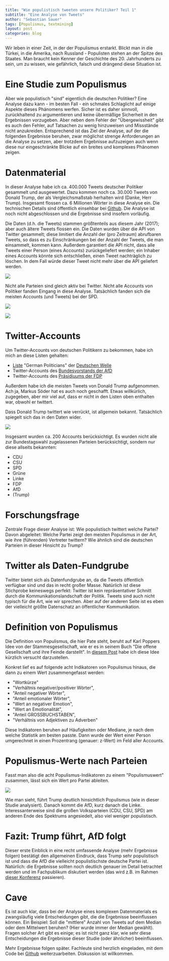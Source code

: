 ```yaml
---
title: "Wie populistisch tweeten unsere Politiker? Teil 1"
subtitle: "Eine Analyse von Tweets"
author: "Sebastian Sauer"
tags: [Populismus, textmining]
layout: post
categories: blog
---
```




Wir leben in einer Zeit, in der der Populismus erstarkt. Blickt man in die Türkei, in die Amerika, nach Russland - Populisten stehen an der Spitze des Staates. Man braucht kein Kenner der Geschichte des 20. Jahrhunderts zu sein, um zu wissen, wie gefährlich, falsch und drängend diese Situation ist.


# Eine Studie zum Populismus


Aber wie populistisch "sind" eigentlich die deutschen Politiker? Eine Analyse dazu kann - im besten Fall - ein schmales Schlaglicht auf einige Aspekte dieses Phänomens werfen. Sicher ist es daher sinnvoll, zurückhaltend zu argumentieren und keine übermäßige Sicherheit in den Ergebnissen vorzugeben. Aber neben dem Fehler der "Übergewissheit" gibt es auch den Fehler, auf Tatsachen zu wenig hinzuweisen und Missstände nicht anzukreiden. Entsprechend ist das Ziel der Analyse, auf der die folgenden Ergebnisse beruhen, zwar möglichst strenge Anforderungen an die Analyse zu setzen, aber trotzdem Ergebnisse aufzuzeigen auch wenn diese nur eingeschränkte Blicke auf ein breites und komplexes Phänomen zeigen.


# Datenmaterial

In dieser Analyse habe ich ca. 400.000 Tweets deutscher Politiker gesammelt und ausgewertet. Dazu kommen noch ca. 30.000 Tweets von Donald Trump, der als Vergleichsmaßstab herhalten wird (Danke, Herr Trump). Insgesamt flossen ca. 6 Millionen Wörter in diese Analyse ein. Die technischen Details sind öffentlich einsehbar bei [Github](https://github.com/sebastiansauer/polits_tweet_mining). Die Analyse ist noch nicht abgeschlossen und die Ergebnisse sind insofern vorläufig.

Die Daten (d.h. die Tweets) stammen größtenteils aus diesem Jahr (2017); aber auch ältere Tweets flossen ein. Die Daten wurden über die API von Twitter gesammelt; diese limitiert die Anzahl der (pro Zeitraum) abrufbaren Tweets, so dass es zu Einschränkungen bei der Anzahl der Tweets, die man einsammelt, kommen kann. Außerdem garantiert die API nicht, dass alle Tweets einer Person (eines Accounts) zurückgeliefert werden; ein Inhaber eines Accounts könnte sich entschließen, einen Tweet nachträglich zu löschen. In dem Fall würde dieser Tweet nicht mehr über die API geliefert werden.

![](https://sebastiansauer.github.io/psy_pol/images/2017-08-28/p_tweets_timeline2.png)

Nicht alle Parteien sind gleich aktiv bei Twitter. Nicht alle Accounts von Politiker fanden Eingang in diese Analyse. Tatsächlich fanden sich die meisten Accounts (und Tweets) bei der SPD.


![](https://sebastiansauer.github.io/psy_pol/images/2017-08-28/p_accounts_per_party.png)

![](https://sebastiansauer.github.io/psy_pol/images/2017-08-28/p_tweets_day_party_md_no_trump.png)


# Twitter-Accounts

Um Twitter-Accounts von deutschen Politikern zu bekommen, habe ich mich an diese Listen gehalten:

- [Liste](https://twitter.com/dw_politics/lists/german-politicians/members) "German Politicians" der [Deutschen Welle](http://www.dw.com/de/unternehmen/profil/s-30626)
- Twitter-Accounts des [Bundesvorstands der AfD](https://www.afd.de/partei/bundesvorstand/)
- Twitter-Accounts des [Präsidiuums der FDP](https://www.fdp.de/seite/praesidium)

Außerdem habe ich die meisten Tweets von Donald Trump aufgenommen. Ach ja, Markus Söder hat es auch noch geschafft. Etwas willkürlich, zugegeben, aber mir viel auf, dass er nicht in den Listen oben enthalten war, obwohl er twittert.

Dass Donald Trump twittert wie verrückt, ist allgemein bekannt. Tatsächlich spiegelt sich das in den Daten wider.

![](https://sebastiansauer.github.io/psy_pol/images/2017-08-28/p_tweets_day_party_md_no_trump.png)


Insgesamt wurden ca. 200 Accounts berücksichtigt. Es wurden nicht alle zur Bundestagswahl zugelassenen Parteien berücksichtigt, sondern nur diese allseits bekannten:

- CDU
- CSU
- SPD
- Grüne
- Linke
- FDP
- AfD
- (Trump)

# Forschungsfrage

Zentrale Frage dieser Analyse ist: Wie populistisch twittert welche Partei? Davon abgeleitet: Welche Partei zeigt den meisten Populismus in der Art, wie ihre (führenden) Vertreter twittern? Wie ähnlich sind die deutschen Parteien in dieser Hinsicht zu Trump?

# Twitter als Daten-Fundgrube

Twitter bietet sich als Datenfundgrube an, da die Tweets öffentlich verfügbar sind und das in recht großer Masse. Natürlich ist diese Stichprobe keineswegs perfekt: Twitter ist kein repräsentativer Schnitt durch die Kommunikationslandschaft der Politik. Tweets sind auch nicht typisch für die Art, wie wir sprechen. Aber auf der anderen Seite ist es eben der vielleicht größte Datenschatz an öffentlicher Kommunikation.


# Definition von Populismus

Die Definition von Populismus, die hier Pate steht, beruht auf Karl Poppers Idee von der Stammesgesellschaft, wie er es in seinem Buch "Die offene Gesellschaft und ihre Feinde darstellt". In [diesem Post](https://sebastiansauer.github.io/psy_pol/blog/Urhorde/) habe ich diese Idee kürzlich versucht darzustellen.

Konkret lief es auf folgende acht Indikatoren von Populismus hinaus, die dann zu einem Wert zusammengefasst werden:

- "Wortkürze"
- "Verhältnis negativer/positiver Wörter",
- "Anteil negativer Wörter",
- "Anteil emotionaler Wörter",
- "Wert an negativer Emotion",
- "Wert an Emotionalität",
- "Anteil GROSSBUCHSTABEN",
- "Verhältnis von Adjektiven zu Adverben"


Diese Indikatoren beruhen auf Häufigkeiten oder Mediane, je nach dem welche Statistik am besten passte. Dann wurde der Wert einer Person umgerechnet in einen Prozentrang (genauer: z-Wert) im Feld aller Accounts.

# Populismus-Werte nach Parteien

Fasst man also die acht Populismus-Indikatoren zu einem "Populismuswert" zusammen, lässt sich ein Wert pro Partei ableiten.


![](https://sebastiansauer.github.io/psy_pol/images/2017-08-28/p_party_pop_scores_2.png)



Wie man sieht, führt Trump deutlich hinsichtlich Populismus (wie in dieser Studie analysiert). Danach kommt die AfD, kurz danach die Linke. Interessanterweise sind die großen Volksparteien (CDU, CSU, SPD) am anderen Ende des Spektrums angesiedelt, also viel weniger populistisch.


# Fazit: Trump führt, AfD folgt

Dieser erste Einblick in eine recht umfassende Analyse (mehr Ergebnisse folgen) bestätigt den allgemeinen Eindruck, dass Trump sehr populistisch ist und dass die AfD die vielleicht populistischste deutsche Partei ist. Natürlich: die Ergebnisse sollten noch deutlich genauer im Detail betrachtet werden und im Fachpublikum diskutiert werden (das wird z.B. im Rahmen [dieser Konferenz](http://aow2017.de/) passieren).

# Cave

Es ist auch klar, dass bei der Analyse eines komplexen Datenmaterials es zwangsläufig viele Entscheidungen gibt, die die Ergebnisse beeinflussen können. Ein Beispiel: Soll die "mittlere" Anzahl von Tweets auf dem Median oder dem Mittelwert beruhen? (Hier wurde immer der Median gewählt). Fragen solcher Art gibt es einige; es ist nicht ganz klar, wie sehr diese Entscheidungen die Ergebnisse dieser Studie (oder ähnlicher) beeinflussen.

Mehr Ergebnisse folgen später. Fachleute sind herzlich eingeladen, mit dem Code bei  [Github](https://github.com/sebastiansauer/polits_tweet_mining) weiterzuarbeiten. Diskussion ist willkommen.
